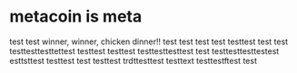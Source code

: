 # metacoin is meta

test
test
winner, winner, chicken dinner!!
test
test
test
test
testtest
test
test
testtesttesttettest
testtest
testtest
testtesttesttest
test
testtesttesttestest
esttsttest
testtest
test
testtest
trdttesttest
testtext
testtestftest
test
